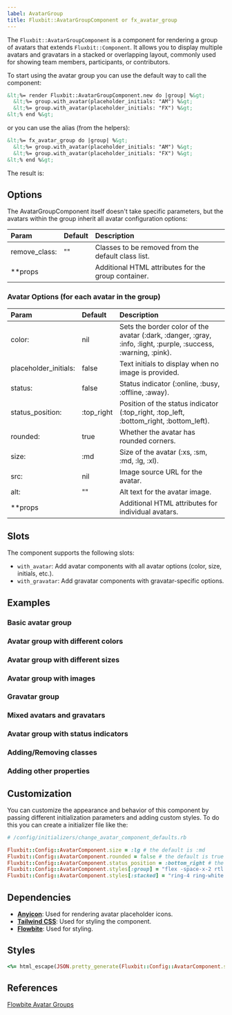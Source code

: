 ```yaml
---
label: AvatarGroup
title: Fluxbit::AvatarGroupComponent or fx_avatar_group
---
```


The `Fluxbit::AvatarGroupComponent` is a component for rendering a group of avatars that extends `Fluxbit::Component`.
It allows you to display multiple avatars and gravatars in a stacked or overlapping layout, commonly used for showing team members, participants, or contributors.

To start using the avatar group you can use the default way to call the component:

```html
&lt;%= render Fluxbit::AvatarGroupComponent.new do |group| %&gt;
  &lt;%= group.with_avatar(placeholder_initials: "AM") %&gt;
  &lt;%= group.with_avatar(placeholder_initials: "FX") %&gt;
&lt;% end %&gt;
```

or you can use the alias (from the helpers):

```html
&lt;%= fx_avatar_group do |group| %&gt;
  &lt;%= group.with_avatar(placeholder_initials: "AM") %&gt;
  &lt;%= group.with_avatar(placeholder_initials: "FX") %&gt;
&lt;% end %&gt;
```

The result is:

<lookbook-embed app="/lookbook/" preview="Fluxbit::Components::AvatarGroupComponentPreview" scenario="default" panels="params,source"></lookbook-embed>

## Options

The AvatarGroupComponent itself doesn't take specific parameters, but the avatars within the group inherit all avatar configuration options:

| Param              | Default  | Description
|:-------------------|:---------|:------------
| remove_class:      | ""       | Classes to be removed from the default class list.
| **props            |          | Additional HTML attributes for the group container.

### Avatar Options (for each avatar in the group)

| Param              | Default    | Description
|:-------------------|:-----------|:------------
| color:             | nil        | Sets the border color of the avatar (:dark, :danger, :gray, :info, :light, :purple, :success, :warning, :pink).
| placeholder_initials: | false   | Text initials to display when no image is provided.
| status:            | false      | Status indicator (:online, :busy, :offline, :away).
| status_position:   | :top_right | Position of the status indicator (:top_right, :top_left, :bottom_right, :bottom_left).
| rounded:           | true       | Whether the avatar has rounded corners.
| size:              | :md        | Size of the avatar (:xs, :sm, :md, :lg, :xl).
| src:               | nil        | Image source URL for the avatar.
| alt:               | ""         | Alt text for the avatar image.
| **props            |            | Additional HTML attributes for individual avatars.

## Slots

The component supports the following slots:

- `with_avatar`: Add avatar components with all avatar options (color, size, initials, etc.).
- `with_gravatar`: Add gravatar components with gravatar-specific options.

## Examples

### Basic avatar group

<lookbook-embed app="/lookbook/" preview="Fluxbit::Components::AvatarGroupComponentPreview" scenario="basic_group" panels="source"></lookbook-embed>

### Avatar group with different colors

<lookbook-embed app="/lookbook/" preview="Fluxbit::Components::AvatarGroupComponentPreview" scenario="colored_group" panels="source"></lookbook-embed>

### Avatar group with different sizes

<lookbook-embed app="/lookbook/" preview="Fluxbit::Components::AvatarGroupComponentPreview" scenario="sized_group" panels="source"></lookbook-embed>

### Avatar group with images

<lookbook-embed app="/lookbook/" preview="Fluxbit::Components::AvatarGroupComponentPreview" scenario="image_group" panels="source"></lookbook-embed>

### Gravatar group

<lookbook-embed app="/lookbook/" preview="Fluxbit::Components::AvatarGroupComponentPreview" scenario="gravatar_group" panels="source"></lookbook-embed>

### Mixed avatars and gravatars

<lookbook-embed app="/lookbook/" preview="Fluxbit::Components::AvatarGroupComponentPreview" scenario="mixed_group" panels="source"></lookbook-embed>

### Avatar group with status indicators

<lookbook-embed app="/lookbook/" preview="Fluxbit::Components::AvatarGroupComponentPreview" scenario="status_group" panels="source"></lookbook-embed>

### Adding/Removing classes

<lookbook-embed app="/lookbook/" preview="Fluxbit::Components::AvatarGroupComponentPreview" scenario="adding_removing_classes" panels="source"></lookbook-embed>

### Adding other properties

<lookbook-embed app="/lookbook/" preview="Fluxbit::Components::AvatarGroupComponentPreview" scenario="adding_other_properties" panels="source"></lookbook-embed>

## Customization

You can customize the appearance and behavior of this component by passing different initialization parameters and adding custom styles.
To do this you can create a initializer file like the:

```ruby
# /config/initializers/change_avatar_component_defaults.rb

Fluxbit::Config::AvatarComponent.size = :lg # the default is :md
Fluxbit::Config::AvatarComponent.rounded = false # the default is true
Fluxbit::Config::AvatarComponent.status_position = :bottom_right # the default is :top_right
Fluxbit::Config::AvatarComponent.styles[:group] = "flex -space-x-2 rtl:space-x-reverse" # customize group spacing
Fluxbit::Config::AvatarComponent.styles[:stacked] = "ring-4 ring-white dark:ring-gray-800" # customize stacking ring
```

## Dependencies

- [**Anyicon**](https://github.com/arthurmolina/anyicon): Used for rendering avatar placeholder icons.
- [**Tailwind CSS**](https://tailwindcss.com/): Used for styling the component.
- [**Flowbite**](https://flowbite.com/): Used for styling.

## Styles

```ruby
<%= html_escape(JSON.pretty_generate(Fluxbit::Config::AvatarComponent.styles)) %>
```

## References

[Flowbite Avatar Groups](https://flowbite.com/docs/components/avatar/)
